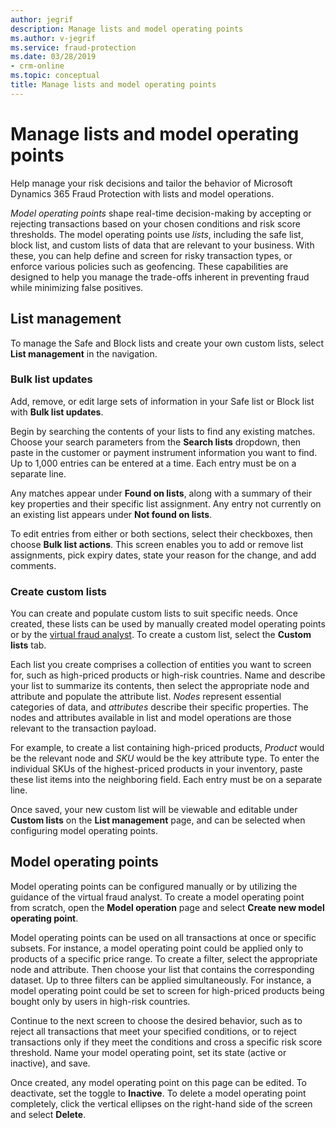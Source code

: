 ```yaml
---
author: jegrif
description: Manage lists and model operating points  
ms.author: v-jegrif
ms.service: fraud-protection
ms.date: 03/28/2019
- crm-online
ms.topic: conceptual
title: Manage lists and model operating points  
---
```



# Manage lists and model operating points  

Help manage your risk decisions and tailor the behavior of Microsoft Dynamics 365 Fraud Protection with lists and model operations. 

*Model operating points* shape real-time decision-making by accepting or rejecting transactions based on your chosen conditions and risk score thresholds. The model operating points use *lists*, including the safe list, block list, and custom lists of data that are relevant to your business. With these, you can help define and screen for risky transaction types, or enforce various policies such as geofencing. These capabilities are designed to help you manage the trade-offs inherent in preventing fraud while minimizing false positives. 

## List management
To manage the Safe and Block lists and create your own custom lists, select **List management** in the navigation. 

### Bulk list updates 
Add, remove, or edit large sets of information in your Safe list or Block list with **Bulk list updates**.  

Begin by searching the contents of your lists to find any existing matches. Choose your search parameters from the **Search lists** dropdown, then paste in the customer or payment instrument information you want to find. Up to 1,000 entries can be entered at a time. Each entry must be on a separate line. 

Any matches appear under **Found on lists**, along with a summary of their key properties and their specific list assignment. Any entry not currently on an existing list appears under **Not found on lists**.  

To edit entries from either or both sections, select their checkboxes, then choose **Bulk list actions**. This screen enables you to add or remove list assignments, pick expiry dates, state your reason for the change, and add comments. 

### Create custom lists 
You can create and populate custom lists to suit specific needs. Once created, these lists can be used by manually created model operating points or by the [virtual fraud analyst](virtual-fraud-analyst.md). To create a custom list, select the **Custom lists** tab. 

Each list you create comprises a collection of entities you want to screen for, such as high-priced products or high-risk countries. Name and describe your list to summarize its contents, then select the appropriate node and attribute and populate the attribute list. *Nodes* represent essential categories of data, and *attributes* describe their specific properties. The nodes and attributes available in list and model operations are those relevant to the transaction payload.

For example, to create a list containing high-priced products, *Product* would be the relevant node and *SKU* would be the key attribute type. To enter the individual SKUs of the highest-priced products in your inventory, paste these list items into the neighboring field. Each entry must be on a separate line.

Once saved, your new custom list will be viewable and editable under **Custom lists** on the **List management** page, and can be selected when configuring model operating points. 

## Model operating points

Model operating points can be configured manually or by utilizing the guidance of the virtual fraud analyst. To create a model operating point from scratch, open the **Model operation** page and select **Create new model operating point**.

Model operating points can be used on all transactions at once or specific subsets. For instance, a model operating point could be applied only to products of a specific price range. To create a filter, select the appropriate node and attribute. Then choose your list that contains the corresponding dataset. Up to three filters can be applied simultaneously. For instance, a model operating point could be set to screen for high-priced products being bought only by users in high-risk countries.

Continue to the next screen to choose the desired behavior, such as to reject all transactions that meet your specified conditions, or to reject transactions only if they meet the conditions and cross a specific risk score threshold. Name your model operating point, set its state (active or inactive), and save.

Once created, any model operating point on this page can be edited. To deactivate, set the toggle to **Inactive**. To delete a model operating point completely, click the vertical ellipses on the right-hand side of the screen and select **Delete**. 
